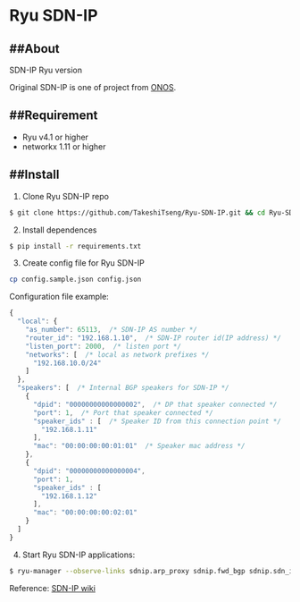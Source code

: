Ryu SDN-IP
====

##About
----

SDN-IP Ryu version

Original SDN-IP is one of project from [ONOS](http://onosproject.org/).

##Requirement
----

- Ryu v4.1 or higher
- networkx 1.11 or higher

##Install
----

1. Clone Ryu SDN-IP repo

```bash
$ git clone https://github.com/TakeshiTseng/Ryu-SDN-IP.git && cd Ryu-SDN-IP
```

2. Install dependences

```bash
$ pip install -r requirements.txt
```

3. Create config file for Ryu SDN-IP

```bash
cp config.sample.json config.json
```

Configuration file example:

```js
{
  "local": {
    "as_number": 65113,  /* SDN-IP AS number */
    "router_id": "192.168.1.10",  /* SDN-IP router id(IP address) */
    "listen_port": 2000,  /* listen port */
    "networks": [  /* local as network prefixes */
      "192.168.10.0/24"
    ]
  },
  "speakers": [  /* Internal BGP speakers for SDN-IP */
    {
      "dpid": "00000000000000002",  /* DP that speaker connected */
      "port": 1,  /* Port that speaker connected */
      "speaker_ids" : [  /* Speaker ID from this connection point */
        "192.168.1.11"
      ],
      "mac": "00:00:00:00:01:01"  /* Speaker mac address */
    },
    {
      "dpid": "00000000000000004",
      "port": 1,
      "speaker_ids" : [
        "192.168.1.12"
      ],
      "mac": "00:00:00:00:02:01"
    }
  ]
}
```

4. Start Ryu SDN-IP applications:

```bash
$ ryu-manager --observe-links sdnip.arp_proxy sdnip.fwd_bgp sdnip.sdn_ip
```

Reference:
[SDN-IP wiki](https://wiki.onosproject.org/display/ONOS/SDN-IP)
